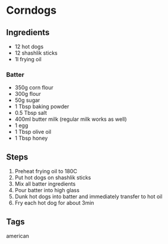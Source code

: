 # Corndogs

## Ingredients

* 12 hot dogs
* 12 shashlik sticks
* 1l frying oil

### Batter 

* 350g corn flour
* 300g flour
* 50g sugar
* 1 Tbsp baking powder
* 0.5 Tbsp salt
* 400ml butter milk (regular milk works as well)
* 1 egg
* 1 Tbsp olive oil
* 1 Tbsp honey

## Steps

1. Preheat frying oil to 180C 
2. Put hot dogs on shashlik sticks
3. Mix all batter ingredients
4. Pour batter into high glass
5. Dunk hot dogs into batter and immediately transfer to hot oil
6. Fry each hot dog for about 3min

## Tags
american
